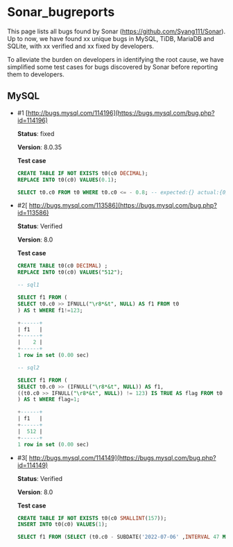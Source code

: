 # Sonar_bugreports
This page lists all bugs found by Sonar (https://github.com/Syang111/Sonar). Up to now, we have found xx unique bugs in MySQL, TiDB, MariaDB and SQLite,  with xx verified and xx fixed by developers.

To alleviate the burden on developers in identifying the root cause, we have simplified some test cases for bugs discovered by Sonar before reporting them to developers.

## MySQL

* #1 [http://bugs.mysql.com/114196](https://bugs.mysql.com/bug.php?id=114196)

  **Status**: fixed

  **Version**: 8.0.35

  **Test case**

  ```sql
  CREATE TABLE IF NOT EXISTS t0(c0 DECIMAL);
  REPLACE INTO t0(c0) VALUES(0.1);
  
  SELECT t0.c0 FROM t0 WHERE t0.c0 <= - 0.8; -- expected:{} actual:{0}
  ```

* #2[ http://bugs.mysql.com/113586](https://bugs.mysql.com/bug.php?id=113586)

  **Status**: Verified

  **Version**: 8.0

  **Test case**

  ```sql
  CREATE TABLE t0(c0 DECIMAL) ;
  REPLACE INTO t0(c0) VALUES("512");

  -- sql1
  
  SELECT f1 FROM (
  SELECT t0.c0 >> IFNULL("\r8*&t", NULL) AS f1 FROM t0
  ) AS t WHERE f1!=123;
  
  +------+
  | f1   |
  +------+
  |    2 |
  +------+
  1 row in set (0.00 sec)
  
  -- sql2
  
  SELECT f1 FROM (
  SELECT t0.c0 >> (IFNULL("\r8*&t", NULL)) AS f1,
  ((t0.c0 >> IFNULL("\r8*&t", NULL)) != 123) IS TRUE AS flag FROM t0
  ) AS t WHERE flag=1;
  
  +------+
  | f1   |
  +------+
  |  512 |
  +------+
  1 row in set (0.00 sec)

  ```
  
* #3[ http://bugs.mysql.com/114149](https://bugs.mysql.com/bug.php?id=114149)

  **Status**: Verified

  **Version**: 8.0

  **Test case**

  ```sql
  CREATE TABLE IF NOT EXISTS t0(c0 SMALLINT(157)); 
  INSERT INTO t0(c0) VALUES(1); 
  
  SELECT f1 FROM (SELECT (t0.c0 - SUBDATE('2022-07-06' ,INTERVAL 47 MINUTE)) AS f1 FROM t0) AS t; -- expected:{-2021} actual:{-20220705231299}
  ```
